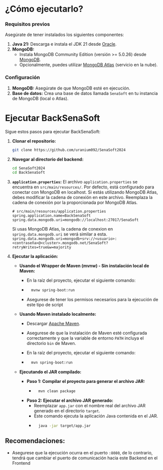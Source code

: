 # ¿Cómo ejecutarlo?

### Requisitos previos

Asegúrate de tener instalados los siguientes componentes:

1.  **Java 21:** Descarga e instala el JDK 21 desde [Oracle](https://www.oracle.com/java/technologies/javase/jdk21-archive-downloads.html).
2.  **MongoDB:**
    * Instala MongoDB Community Edition (versión >= 5.0.26) desde [MongoDB](https://www.mongodb.com/try/download/community).
    * Opcionalmente, puedes utilizar [MongoDB Atlas](https://www.mongodb.com/atlas/database) (servicio en la nube).

### Configuración

1.  **MongoDB:** Asegúrate de que MongoDB esté en ejecución.
2.  **Base de datos:** Crea una base de datos llamada `SenaSoft` en tu instancia de MongoDB (local o Atlas).
    
# Ejecutar BackSenaSoft

Sigue estos pasos para ejecutar BackSenaSoft:

1.  **Clonar el repositorio:**

    ```bash
    git clone https://github.com/uranium092/SenaSoft2024
    ```

2.  **Navegar al directorio del backend:**

    ```bash
    cd SenaSoft2024
    cd BackSenaSoft
    ```

3. **`application.properties`:** El archivo `application.properties` se encuentra en `src/main/resources/`. Por defecto, está configurado para conectar con MongoDB en localhost. Si estás utilizando MongoDB Atlas, debes modificar la cadena de conexión en este archivo. Reemplaza la cadena de conexión por la proporcionada por MongoDB Atlas.
    ```properties
    # src/main/resources/application.properties
    spring.application.name=BackSenaSoft
    spring.data.mongodb.uri=mongodb://localhost:27017/SenaSoft
    ```
    Si usas MongoDB Atlas, la cadena de conexion en `spring.data.mongodb.uri` se verá similar a esta. `spring.data.mongodb.uri=mongodb+srv://<usuario>:<contraseña>@<cluster>.mongodb.net/SenaSoft?retryWrites=true&w=majority`

4.  **Ejecutar la aplicación:**

    * **Usando el Wrapper de Maven (mvnw) - Sin instalación local de Maven:**
      
        * En la raíz del proyecto, ejecutar el siguiente comando:
      
        * ```bash
            mvnw spring-boot:run
            ```
        * Asegurese de tener los permisos necesarios para la ejecución de este tipo de script

    * **Usando Maven instalado localmente:**

        * Descargar [Apache Maven](https://maven.apache.org/download.cgi).
        * Asegurese de que la instalación de Maven esté configurada correctamente y que la variable de entorno `PATH` incluya el directorio `bin` de Maven.
  
        * En la raíz del proyecto, ejecutar el siguiente comando:
          
        * ```bash
            mvn spring-boot:run
            ```

    * **Ejecutando el JAR compilado:**
      
        * **Paso 1: Compilar el proyecto para generar el archivo JAR:**
            * ```bash
                mvn clean package
                ```
        * **Paso 2: Ejecutar el archivo JAR generado:**
            * Reemplazar `app.jar` con el nombre real del archivo JAR generado en el directorio `target`.
            * Este comando ejecuta la aplicación Java contenida en el JAR.
            * ```bash
                java -jar target/app.jar
                ```
## Recomendaciones:
* Asegurese que la ejecución ocurra en el puerto `:8080`, de lo contrario, tendrá que cambiar el puerto de comunicación hacia este Backend en el Frontend
